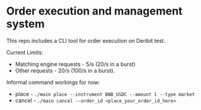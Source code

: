 # Order execution and management system

This repo includes a CLI tool for order execution on Deribit test.

Current Limits:

- Matching engine requests - 5/s (20/s in a burst)
- Other requests - 20/s (100/s in a burst).

Informal command workings for now:

- place - `./main place --instrument BNB_USDC --amount 1 --type market`
- cancel - `./main cancel --order_id <place_your_order_id_here>`
